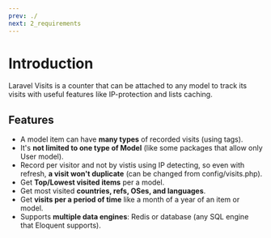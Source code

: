```yaml
---
prev: ./
next: 2_requirements
---
```


# Introduction
Laravel Visits is a counter that can be attached to any model to track its visits with useful features like IP-protection and lists caching.




## Features
- A model item can have **many types** of recorded visits (using tags).
- It's **not limited to one type of Model** (like some packages that allow only User model).
- Record per visitor and not by vistis using IP detecting, so even with refresh, **a visit won't duplicate** (can be changed from config/visits.php). 
- Get **Top/Lowest visited items** per a model.
- Get most visited **countries, refs, OSes, and languages**.
- Get **visits per a period of time** like a month of a year of an item or model.
- Supports **multiple data engines**: Redis or database (any SQL engine that Eloquent supports). 
